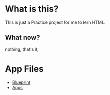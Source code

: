 


# What is this?

This is just a Practice project for me to lern HTML.

## What now?

nothing, that's it,

# App Files
- [Blueprint](/Blueprint)
- [Apps](/Web/)

